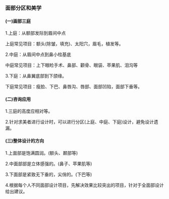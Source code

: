 ### 面部分区和美学



#### \(一\)画部三庭

1.上庭：从额部发际到眉间中点

上庭常见项目：额头\(除皱，填充\)、太阳穴，眉毛，植发等。



2.中庭：从眉间中点到鼻小柱基底

中庭常见项目：上下眼睑手术、鼻部、颧骨、眼袋、苹果肌、泪沟等

3.下庭：从鼻翼底部到下颌缘。

下庭常见项目：瘦脸、下巴、鼻唇沟、唇部、面部凹陷，面部下垂等。



#### \(二\)咨询应用



1.三庭的高度应相对等。

2.针对求美者进行设计时，可以进行分区\(上庭、中庭、下庭\)设计，避免设计遗漏。



#### \(三\)整体设计的方向



1.上面部是饱满圆润。\(额头、颞部等\)

2.中面部部是立体感强的。\(鼻子、苹果肌等\)

3.下面部是紧致无下垂的，尖俏的。\(下巴等\)

4.根据每个人不同面部设计项目，先解决效果比较突出的项目，针对于全面部设计给出建议。













